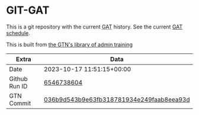 # GIT-GAT

This is a git repository with the current <abbr title="Galaxy Admin Training">GAT</abbr> history. See the current [GAT schedule](https://gxy.io/gat).

This is built from [the GTN's library of admin training](https://training.galaxyproject.org/training-material/topics/admin/)

Extra | Data
--- | ---
Date | 2023-10-17 11:51:15+00:00
Github Run ID | [6546738604](https://github.com/galaxyproject/training-material/actions/runs/6546738604)
GTN Commit | [036b9d543b9e63fb318781934e249faab8eea93d](https://github.com/galaxyproject/training-material/tree/036b9d543b9e63fb318781934e249faab8eea93d)
